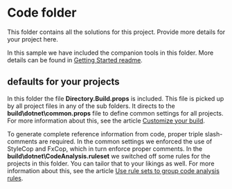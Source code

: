 # Code folder

This folder contains all the solutions for this project. Provide more details for your project here.

In this sample we have included the companion tools in this folder. More details can be found in [Getting Started readme](../docs/getting-started/readme.md).

## defaults for your projects

In this folder the file **Directory.Build.props** is included. This file is picked up by all project files in any of the sub folders. It directs to the **build\dotnet\common.props** file to define common settings for all projects. For more information about this, see the article [Customize your build](https://docs.microsoft.com/en-us/visualstudio/msbuild/customize-your-build?view=vs-2019).

To generate complete reference information from code, proper triple slash-comments are required. In the common settings we enforced the use of StyleCop and FxCop, which in turn enforce proper comments. In the **build\dotnet\CodeAnalysis.ruleset** we switched off some rules for the projects in this folder. You can tailor that to your likings as well. For more information about this, see the article [Use rule sets to group code analysis rules](https://docs.microsoft.com/en-us/visualstudio/code-quality/using-rule-sets-to-group-code-analysis-rules?view=vs-2019).
